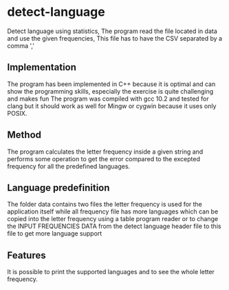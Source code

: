 # detect-language

Detect language using statistics, The program read the file located in data and use the given frequencies, This file has to have the CSV separated by a comma ','

## Implementation 

The program has been implemented in C++ because it is optimal and can show the programming skills, especially the exercise is quite challenging and makes fun 
The program was compiled with gcc 10.2 and tested for clang but it should work as well for Mingw or cygwin because it uses only POSIX.

## Method

The program calculates the letter frequency inside a given string and performs some operation to get the error compared to the excepted frequency for all the predefined languages.

## Language predefinition 
The folder data contains two files the letter frequency is used for the application itself while all frequency file has more languages which can be copied into the letter frequency using a table program reader or to change the INPUT FREQUENCIES DATA from the detect language header file to this file to get more language support


## Features 
It is possible to print the supported languages and to see the whole letter frequency.  
